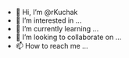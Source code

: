 - 👋 Hi, I’m @rKuchak
- 👀 I’m interested in ...
- 🌱 I’m currently learning ...
- 💞️ I’m looking to collaborate on ...
- 📫 How to reach me ...

<!---
rKuchak/rKuchak is a ✨ special ✨ repository because its `README.md` (this file) appears on your GitHub profile.
You can click the Preview link to take a look at your changes.
--->
